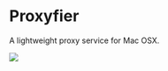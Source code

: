 Proxyfier
=========

A lightweight proxy service for Mac OSX. 


<img src="http://openclipart.org/image/80px/svg_to_png/137125/OCAL_Favorites_Icon_Selected_Red.png"></img>


